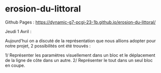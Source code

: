 # erosion-du-littoral

Github Pages : https://dynamic-g7-pcgi-23-1b.github.io/erosion-du-littoral/

Jeudi 1 Avril :

Aujourd'hui on a discuté de la représentation que nous allions adopter pour notre projet, 2 possibilités ont été trouvés :

1/ Représenter les paramètres visuellement dans un bloc et le déplacement de la ligne de côte dans un autre.
2/ Représenter le tout dans un seul bloc en coupe.
